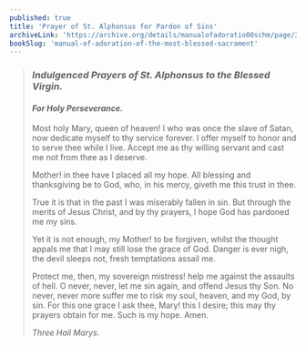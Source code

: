 ```yaml
---
published: true
title: 'Prayer of St. Alphonsus for Pardon of Sins'
archiveLink: 'https://archive.org/details/manualofadoratio00schm/page/374?view=theater'
bookSlug: 'manual-of-adoration-of-the-most-blessed-sacrament'
---
```


> ### *Indulgenced Prayers of St. Alphonsus to the Blessed Virgin.*
>
> #### *For Holy Perseverance.*
>
> Most holy Mary, queen of heaven! I who was once the slave of Satan, now dedicate myself to thy service forever. I offer myself to honor and to serve thee while I live. Accept me as thy willing servant and cast me not from thee as I deserve.
>
> Mother! in thee have I placed all my hope. All blessing and thanksgiving be to God, who, in his mercy, giveth me this trust in thee.
>
> True it is that in the past I was miserably fallen in sin. But through the merits of Jesus Christ, and by thy prayers, I hope God has pardoned me my sins.
>
> Yet it is not enough, my Mother! to be forgiven, whilst the thought appals me that I may still lose the grace of God. Danger is ever nigh, the devil sleeps not, fresh temptations assail me.
>
> Protect me, then, my sovereign mistress! help me against the assaults of hell. O never, never, let me sin again, and offend Jesus thy Son. No never, never more suffer me to risk my soul, heaven, and my God, by sin. For this one grace I ask thee, Mary! this I desire; this may thy prayers obtain for me. Such is my hope. Amen.
>
> *Three Hail Marys.*